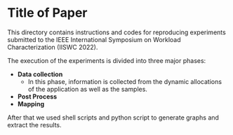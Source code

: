 # Title of Paper #

This directory contains instructions and codes for reproducing experiments submitted to the IEEE International Symposium on Workload Characterization (IISWC 2022).

The execution of the experiments is divided into three major phases:

* **Data collection**
  * In this phase, information is collected from the dynamic allocations of the application as well as the samples.
* **Post Process**
* **Mapping**

After that we used shell scripts and python script to generate graphs and extract the results.
